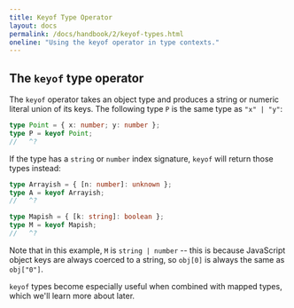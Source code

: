 ```yaml
---
title: Keyof Type Operator
layout: docs
permalink: /docs/handbook/2/keyof-types.html
oneline: "Using the keyof operator in type contexts."
---
```


## The `keyof` type operator

The `keyof` operator takes an object type and produces a string or numeric literal union of its keys.
The following type `P` is the same type as `"x" | "y"`:

```ts twoslash
type Point = { x: number; y: number };
type P = keyof Point;
//   ^?
```

If the type has a `string` or `number` index signature, `keyof` will return those types instead:

```ts twoslash
type Arrayish = { [n: number]: unknown };
type A = keyof Arrayish;
//   ^?

type Mapish = { [k: string]: boolean };
type M = keyof Mapish;
//   ^?
```

Note that in this example, `M` is `string | number` -- this is because JavaScript object keys are always coerced to a string, so `obj[0]` is always the same as `obj["0"]`.

`keyof` types become especially useful when combined with mapped types, which we'll learn more about later.
